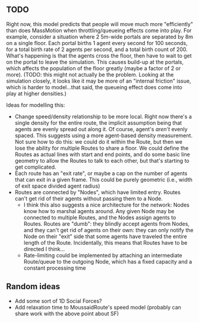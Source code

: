 ## TODO

Right now, this model predicts that people will move much more "efficiently" than does MassMotion when throttling/queueing effects come into play. For example, consider a situation where 2 5m-wide portals are separated by 8m on a single floor. Each portal births 1 agent every second for 100 seconds, for a total birth rate of 2 agents per second, and a total birth count of 200. What's happening is that the agents cross the floor, then have to wait to get on the portal to leave the simulation. This causes build-up at the portals, which affects the population of the floor greatly (maybe a factor of 2 or more). (TODO: this might not actually be the problem. Looking at the simulation closely, it looks like it may be more of an "internal friction" issue, which is harder to model...that said, the queueing effect does come into play at higher densities.)

Ideas for modelling this:
* Change speed/density relationship to be more local. Right now there's a single density for the entire route, the implicit assumption being that agents are evenly spread out along it. Of course, agent's *aren't* evenly spaced. This suggests using a more agent-based density measurement. Not sure how to do this: we could do it within the Route, but then we lose the ability for multiple Routes to share a floor. We could define the Routes as actual lines with start and end points, and do some basic line geometry to allow the Routes to talk to each other, but that's starting to get complicated.
* Each route has an "exit rate", or maybe a cap on the number of agents that can exit in a given frame. This could be purely geometric (i.e., width of exit space divided agent radius)
* Routes are connected by "Nodes", which have limited entry. Routes can't get rid of their agents without passing them to a Node.
  - I think this also suggests a nice architecture for the network: Nodes know how to marshal agents around. Any given Node may be connected to multiple Routes, and the Nodes assign agents to Routes. Routes are "dumb": they blindly accept agents from Nodes, and they can't get rid of agents on their own: they can only notify the Node on their "exit" side that some agents have traveled the entire length of the Route. Incidentally, this means that Routes have to be directed I think...
  - Rate-limiting could be implemented by attaching an intermediate Route/queue to the outgoing Node, which has a fixed capacity and a constant processing time

## Random ideas
* Add some sort of 1D Social Forces?
* Add relaxation time to MoussaidRoute's speed model (probably can share work with the above point about SF)
